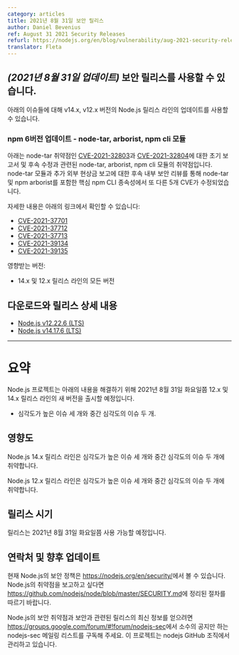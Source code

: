 ```yaml
---
category: articles
title: 2021년 8월 31일 보안 릴리스
author: Daniel Bevenius
ref: August 31 2021 Security Releases
refurl: https://nodejs.org/en/blog/vulnerability/aug-2021-security-releases2
translator: Fleta
---
```


<!--
## _(Update 31-Aug-2021)_ Security releases available

Updates are now available for v14.x, and v12.x Node.js release lines for the
following issues.
-->
## _(2021년 8월 31일 업데이트)_ 보안 릴리스를 사용할 수 있습니다.

아래의 이슈들에 대해 v14.x, v12.x 버전의 Node.js 릴리스 라인의 업데이트를 사용할 수 있습니다.

<!--
### npm 6 update - node-tar, arborist, npm cli modules

These are vulnerabilities in the node-tar, arborist, and npm cli modules which
are related to the initial reports and subsequent remediation of node-tar
vulnerabilities [CVE-2021-32803](https://github.com/advisories/GHSA-r628-mhmh-qjhw)
and [CVE-2021-32804](https://github.com/advisories/GHSA-3jfq-g458-7qm9).
Subsequent internal security review of node-tar and additional external bounty
reports have resulted in another 5 CVE being remediated in core npm CLI
dependencies including node-tar, and npm arborist.

You can read more about it in:

* [CVE-2021-37701](https://github.com/npm/node-tar/security/advisories/GHSA-9r2w-394v-53qc)
* [CVE-2021-37712](https://github.com/npm/node-tar/security/advisories/GHSA-qq89-hq3f-393p)
* [CVE-2021-37713](https://github.com/npm/node-tar/security/advisories/GHSA-5955-9wpr-37jh)
* [CVE-2021-39134](https://github.com/npm/arborist/security/advisories/GHSA-2h3h-q99f-3fhc)
* [CVE-2021-39135](https://github.com/npm/arborist/security/advisories/GHSA-gmw6-94gg-2rc2)

Impacts:

* All versions of the 14.x, and 12.x releases lines
-->
### npm 6버전 업데이트 - node-tar, arborist, npm cli 모듈

아래는 node-tar 취약점인 [CVE-2021-32803](https://github.com/advisories/GHSA-r628-mhmh-qjhw)과 
[CVE-2021-32804](https://github.com/advisories/GHSA-3jfq-g458-7qm9)에 대한 초기 보고서 및 후속 수정과 관련된 node-tar, arborist, npm cli 모듈의 취약점입니다.
node-tar 모듈과 추가 외부 현상금 보고에 대한 후속 내부 보안 리뷰를 통해 node-tar 및 npm arborist를 포함한 핵심 npm CLI 종속성에서 또 다른 5개 CVE가 수정되었습니다.

자세한 내용은 아래의 링크에서 확인할 수 있습니다:

* [CVE-2021-37701](https://github.com/npm/node-tar/security/advisories/GHSA-9r2w-394v-53qc)
* [CVE-2021-37712](https://github.com/npm/node-tar/security/advisories/GHSA-qq89-hq3f-393p)
* [CVE-2021-37713](https://github.com/npm/node-tar/security/advisories/GHSA-5955-9wpr-37jh)
* [CVE-2021-39134](https://github.com/npm/arborist/security/advisories/GHSA-2h3h-q99f-3fhc)
* [CVE-2021-39135](https://github.com/npm/arborist/security/advisories/GHSA-gmw6-94gg-2rc2)

영향받는 버전:

* 14.x 및 12.x 릴리스 라인의 모든 버전

<!--
## Downloads and release details

* [Node.js v12.22.6 (LTS)](https://nodejs.org/en/blog/release/v12.22.6/)
* [Node.js v14.17.6 (LTS)](https://nodejs.org/en/blog/release/v14.17.6/)

---------------
-->
## 다운로드와 릴리스 상세 내용

* [Node.js v12.22.6 (LTS)](https://nodejs.org/en/blog/release/v12.22.6/)
* [Node.js v14.17.6 (LTS)](https://nodejs.org/en/blog/release/v14.17.6/)

---------------

<!--
# Summary

The Node.js project will release new versions of 12.x, and 14.x releases lines on or shortly after Tuesday
August 31th, 2021 in order to address:

* Three high severity issues, and two moderate severity issues.
-->
# 요약

Node.js 프로젝트는 아래의 내용을 해결하기 위해 2021년 8월 31일 화요일쯤 12.x 및 14.x 릴리스 라인의 새 버전을 출시할 예정입니다. 

* 심각도가 높은 이슈 세 개와 중간 심각도의 이슈 두 개.

<!--
## Impact

The 14.x release line of Node.js is vulnerable to three high severity issues, and two moderate severity issues

The 12.x release line of Node.js is vulnerable to three high severity issues, and two moderate severity issues.
-->
## 영향도

Node.js 14.x 릴리스 라인은 심각도가 높은 이슈 세 개와 중간 심각도의 이슈 두 개에 취약합니다.

Node.js 12.x 릴리스 라인은 심각도가 높은 이슈 세 개와 중간 심각도의 이슈 두 개에 취약합니다.

<!--
## Release timing

Releases will be available at, or shortly after, Tuesday, August 31th, 2021.
-->
## 릴리스 시기

릴리스는 2021년 8월 31일 화요일쯤 사용 가능할 예정입니다.

<!--
## Contact and future updates

The current Node.js security policy can be found at https://nodejs.org/en/security/. Please follow the process outlined in https://github.com/nodejs/node/blob/master/SECURITY.md if you wish to report a vulnerability in Node.js.

Subscribe to the low-volume announcement-only nodejs-sec mailing list at https://groups.google.com/forum/#!forum/nodejs-sec to stay up to date on security vulnerabilities and security-related releases of Node.js and the projects maintained in the nodejs GitHub organization.
-->
## 연락처 및 향후 업데이트

현재 Node.js의 보안 정책은 <https://nodejs.org/en/security/>에서 볼 수 있습니다.
Node.js의 취약점을 보고하고 싶다면
<https://github.com/nodejs/node/blob/master/SECURITY.md>에 정리된 절차를 따르기 바랍니다.

Node.js의 보안 취약점과 보안과 관련된 릴리스의 최신 정보를 얻으려면
<https://groups.google.com/forum/#!forum/nodejs-sec>에서 소수의 공지만 하는
nodejs-sec 메일링 리스트를 구독해 주세요. 이 프로젝트는 nodejs GitHub 조직에서 관리하고 있습니다.